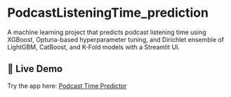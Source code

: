 # PodcastListeningTime_prediction

A machine learning project that predicts podcast listening time using XGBoost, Optuna-based hyperparameter tuning, and Dirichlet ensemble of LightGBM, CatBoost, and K-Fold models with a Streamlit UI.

## 🚀 Live Demo

Try the app here: [Podcast Time Predictor](https://podcast-time-predictor-dum2z8dgt43rgxz5vqdaua.streamlit.app/)